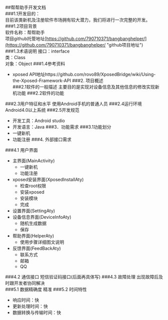 ##帮帮助手开发文档  
###1.1开发目的：  
目前该类新机及注册软件市场拥有较大潜力，我们将进行一次完整的开发。
###1.2项目背景  
软件名称：帮帮助手  
项目github托管地址[https://github.com/790710371/bangbanghelper/](https://github.com/790710371/bangbanghelper/ "github项目地址")	
###1.3术语说明
接口：interface  
类：Class  
对象：Object
###1.4参考资料
- xposed API地址https://github.com/rovo89/XposedBridge/wiki/Using-the-Xposed-Framework-API
###2. 项目概述  
###2.1软件的一般描述
主要目的是实现对设备信息及其他信息的修改实现新机功能
###2.2软件的功能  

###2.3用户特征和水平
使用Android手机的普通人员
###2.4运行环境  
Android4.0以上系统
###2.5开发规范
- 开发工具：Android studio
- 开发语言：Java
###3．功能需求
###3.1功能划分
- 一键新机
- 功能注册
###4. 外部接口需求
 
###4.1 用户界面
- 主界面(MainActivity)
	- 一键新机
	- 功能注册
- xposed安装界面(XposedInstallAty)
	- 检查root权限
	- 安装xposed
	- 安装模块
	- 完成
- 设置界面(SettingAty)
- 设备信息界面(DeviceInfoAty)
	- 随机生成数据
	- 保存
- 帮助界面(HelperAty)
	- 使用步骤详细图文说明
- 反馈界面(FeedBackAty)
	- 联系方式
	- 邮箱
	- QQ


###4.2 通信接口
短信验证码接口(后面再具体写)
###4.3 故障处理
出现故障后及时跟开发者协同解决  
###5.1 数据精确度
精准
###5.2 时间特性
- 响应时间：快
- 更新处理时间：快
- 数据转换与传输时间：快